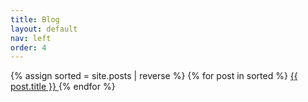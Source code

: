 ```yaml
---
title: Blog
layout: default
nav: left
order: 4
---
```


{% assign sorted = site.posts | reverse %}
{% for post in sorted %}
  <a href="{{ post.url }}">
    {{ post.title }}
  </a>
{% endfor %}
